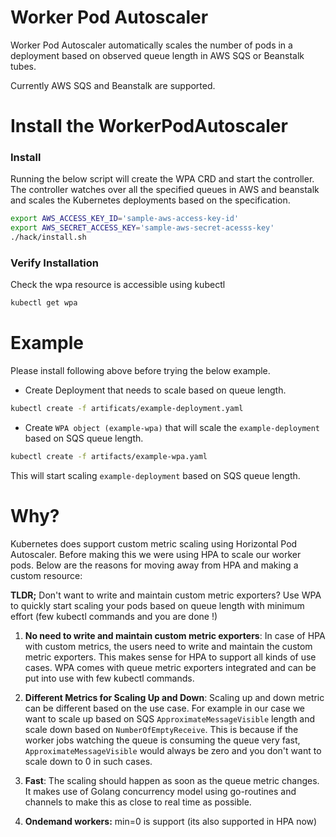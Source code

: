 # Worker Pod Autoscaler
Worker Pod Autoscaler automatically scales the number of pods in a deployment based on observed queue length in AWS SQS or Beanstalk tubes.

Currently AWS SQS and Beanstalk are supported.

# Install the WorkerPodAutoscaler

### Install
Running the below script will create the WPA CRD and start the controller. The controller watches over all the specified queues in AWS and beanstalk and scales the Kubernetes deployments based on the specification.

```bash
export AWS_ACCESS_KEY_ID='sample-aws-access-key-id'
export AWS_SECRET_ACCESS_KEY='sample-aws-secret-acesss-key'
./hack/install.sh
```

### Verify Installation
Check the wpa resource is accessible using kubectl

```bash
kubectl get wpa
```

# Example
Please install following above before trying the below example.

- Create Deployment that needs to scale based on queue length.
```bash
kubectl create -f artificats/example-deployment.yaml
```

- Create `WPA object (example-wpa)` that will scale the `example-deployment` based on SQS queue length.
```bash
kubectl create -f artifacts/example-wpa.yaml
```

This will start scaling `example-deployment` based on SQS queue length.

# Why?

Kubernetes does support custom metric scaling using Horizontal Pod Autoscaler. Before making this we were using HPA to scale our worker pods. Below are the reasons for moving away from HPA and making a custom resource:

**TLDR;** Don't want to write and maintain custom metric exporters? Use WPA to quickly start scaling your pods based on queue length with minimum effort (few kubectl commands and you are done !)

1. **No need to write and maintain custom metric exporters**: In case of HPA with custom metrics, the users need to write and maintain the custom metric exporters. This makes sense for HPA to support all kinds of use cases. WPA comes with queue metric exporters integrated and can be put into use with few kubectl commands.

2. **Different Metrics for Scaling Up and Down**: Scaling up and down metric can be different based on the use case. For example in our case we want to scale up based on SQS `ApproximateMessageVisible` length and scale down based on `NumberOfEmptyReceive`. This is because if the worker jobs watching the queue is consuming the queue very fast, `ApproximateMessageVisible` would always be zero and you don't want to scale down to 0 in such cases.

3. **Fast**: The scaling should happen as soon as the queue metric changes. It makes use of Golang concurrency model using go-routines and channels to make this as close to real time as possible.

4. **Ondemand workers:** min=0 is support (its also supported in HPA now)
